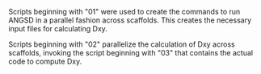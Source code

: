 Scripts beginning with "01" were used to create the commands to run ANGSD in a parallel fashion across scaffolds. This creates the necessary input files for calculating Dxy.

Scripts beginning with "02" parallelize the calculation of Dxy across scaffolds, invoking the script beginning with "03" that contains the actual code to compute Dxy.
